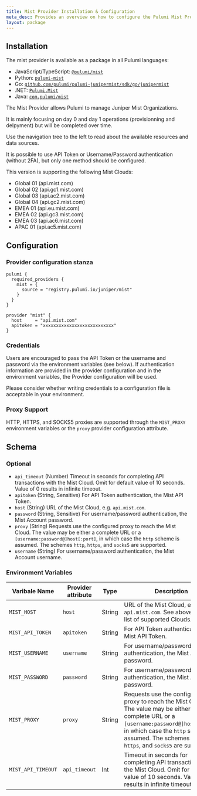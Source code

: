 ```yaml
---
title: Mist Provider Installation & Configuration
meta_desc: Provides an overview on how to configure the Pulumi Mist Provider.
layout: package
---
```


## Installation

The mist provider is available as a package in all Pulumi languages:

* JavaScript/TypeScript: [`@pulumi/mist`](https://www.npmjs.com/package/@pulumi/mist)
* Python: [`pulumi-mist`](https://pypi.org/project/pulumi-mist/)
* Go: [`github.com/pulumi/pulumi-junipermist/sdk/go/junipermist`](https://github.com/pulumi/pulumi-mist)
* .NET: [`Pulumi.Mist`](https://www.nuget.org/packages/Pulumi.Mist)
* Java: [`com.pulumi/mist`](https://central.sonatype.com/artifact/com.pulumi/mist)


The Mist Provider allows Pulumi to manage Juniper Mist Organizations.

It is mainly focusing on day 0 and day 1 operations (provisionning and delpyment) but will be completed over time.

Use the navigation tree to the left to read about the available resources and data sources.

It is possible to use API Token or Username/Password authentication (without 2FA), but only one method should be configured.

This version is supporting the following Mist Clouds:
* Global 01 (api.mist.com)
* Global 02 (api.gc1.mist.com)
* Global 03 (api.ac2.mist.com)
* Global 04 (api.gc2.mist.com)
* EMEA 01 (api.eu.mist.com)
* EMEA 02 (api.gc3.mist.com)
* EMEA 03 (api.ac6.mist.com)
* APAC 01 (api.ac5.mist.com)

## Configuration

### Provider configuration stanza

```pulumi
pulumi {
  required_providers {
    mist = {
      source = "registry.pulumi.io/juniper/mist"
    }
  }
}

provider "mist" {
  host     = "api.mist.com"
  apitoken = "xxxxxxxxxxxxxxxxxxxxxxxxxxx"
}
```

### Credentials

Users are encouraged to pass the API Token or the username and password via the 
environment variables (see below). If authentication information are provided 
in the provider configuration and in the environment variables, the Provider
configuration will be used.

Please consider whether writing credentials to a configuration file is
acceptable in your environment.

### Proxy Support

HTTP, HTTPS, and SOCKS5 proxies are supported through the `MIST_PROXY` environment
 variables or the `proxy` provider configuration attribute.

<!-- schema generated by tfplugindocs -->
## Schema

### Optional

- `api_timeout` (Number) Timeout in seconds for completing API transactions with the Mist Cloud. Omit for default value of 10 seconds. Value of 0 results in infinite timeout.
- `apitoken` (String, Sensitive) For API Token authentication, the Mist API Token.
- `host` (String) URL of the Mist Cloud, e.g. `api.mist.com`.
- `password` (String, Sensitive) For username/password authentication, the Mist Account password.
- `proxy` (String) Requests use the configured proxy to reach the Mist Cloud.
The value may be either a complete URL or a `[username:password@]host[:port]`, in which case the `http` scheme is assumed. The schemes `http`, `https`, and `socks5` are supported.
- `username` (String) For username/password authentication, the Mist Account username.

### Environment Variables

| Varibale Name | Provider attribute | Type | Description |
| ---- | ---- | ---- | ---- |
| `MIST_HOST` | `host` | String | URL of the Mist Cloud, e.g. `api.mist.com`. See above for the list of supported Clouds.|
| `MIST_API_TOKEN` | `apitoken` | String | For API Token authentication, the Mist API Token. |
| `MIST_USERNAME` | `username` | String | For username/password authentication, the Mist Account password. |
| `MIST_PASSWORD` | `password` | String | For username/password authentication, the Mist Account password. |
| `MIST_PROXY` | `proxy` | String | Requests use the configured proxy to reach the Mist Cloud. The value may be either a complete URL or a `[username:password@]host[:port]`, in which case the `http` scheme is assumed. The schemes `http`, `https`, and `socks5` are supported. |
| `MIST_API_TIMEOUT` | `api_timeout` | Int | Timeout in seconds for completing API transactions with the Mist Cloud. Omit for default value of 10 seconds. Value of 0 results in infinite timeout. |
